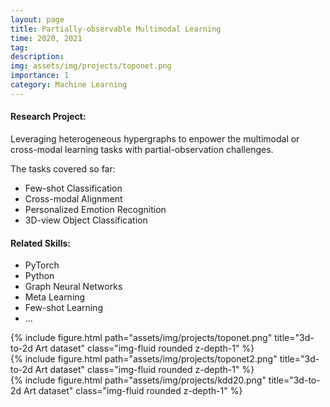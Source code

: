 ```yaml
---
layout: page
title: Partially-observable Multimodal Learning
time: 2020, 2021
tag: 
description: 
img: assets/img/projects/toponet.png
importance: 1
category: Machine Learning
---
```


#### Research Project:

Leveraging heterogeneous hypergraphs to enpower the multimodal or cross-modal learning tasks with partial-observation challenges. 

The tasks covered so far:
- Few-shot Classification 
- Cross-modal Alignment
- Personalized Emotion Recognition
- 3D-view Object Classification



#### Related Skills:
- PyTorch
- Python
- Graph Neural Networks
- Meta Learning
- Few-shot Learning
- ...


<div class="row">
    <div class="col-sm mt-3 mt-md-0">
        {% include figure.html path="assets/img/projects/toponet.png" title="3d-to-2d Art dataset" class="img-fluid rounded z-depth-1" %}
    </div>
</div>

<div class="row">
    <div class="col-sm-5 mt-3 mt-md-0">
        {% include figure.html path="assets/img/projects/toponet2.png" title="3d-to-2d Art dataset" class="img-fluid rounded z-depth-1" %}
    </div>
    <div class="col-sm-7 mt-3 mt-md-0">
        {% include figure.html path="assets/img/projects/kdd20.png" title="3d-to-2d Art dataset" class="img-fluid rounded z-depth-1" %}
    </div>
</div>


